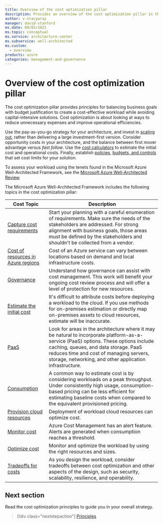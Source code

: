 ```yaml
---
title: Overview of the cost optimization pillar
description: Provides an overview of the cost optimization pillar in the Azure Well-Architected Framework.
author: v-stacywray
manager: david-stanford
ms.date: 09/03/2021
ms.topic: conceptual
ms.service: architecture-center
ms.subservice: well-architected
ms.custom:
  - overview
products: azure
categories: management-and-governance
---
```


# Overview of the cost optimization pillar

The cost optimization pillar provides principles for balancing business goals with budget justification to create a cost-effective workload while avoiding capital-intensive solutions. Cost optimization is about looking at ways to reduce unnecessary expenses and improve operational efficiencies.

Use the pay-as-you-go strategy for your architecture, and invest in [scaling out](optimize-autoscale.md), rather than delivering a large investment-first version. Consider opportunity costs in your architecture, and the balance between first mover advantage versus *fast follow*. Use the [cost calculators](https://azure.microsoft.com/en-us/pricing/calculator/) to estimate the initial cost and operational costs. Finally, establish [policies](overview.md), [budgets, and controls](monitor-alert.md) that set cost limits for your solution.

To assess your workload using the tenets found in the Microsoft Azure Well-Architected Framework, see the [Microsoft Azure Well-Architected Review](/assessments/?id=azure-architecture-review&mode=pre-assessment).

The Microsoft Azure Well-Architected Framework includes the following topics in the cost optimization pillar:

| Cost Topic | Description |
|------------|-------------|
|[Capture cost requirements](./design-capture-requirements.md)| Start your planning with a careful enumeration of requirements. Make sure the needs of the stakeholders are addressed. For strong alignment with business goals, those areas must be defined by the stakeholders and shouldn't be collected from a vendor.|
|[Cost of resources in Azure regions](./design-regions.md)|Cost of an Azure service can vary between locations based on demand and local infrastructure costs.|
|[Governance](./design-resources.md)| Understand how governance can assist with cost management. This work will benefit your ongoing cost review process and will offer a level of protection for new resources.|
|[Estimate the initial cost](./design-initial-estimate.md)|It's difficult to attribute costs before deploying a workload to the cloud. If you use methods for on-premises estimation or directly map on-premises assets to cloud resources, estimate will be inaccurate.|
|[PaaS](./design-paas.md)| Look for areas in the architecture where it may be natural to incorporate platform-as-a-service (PaaS) options. These options include caching, queues, and data storage. PaaS reduces time and cost of managing servers, storage, networking, and other application infrastructure.|
|[Consumption](./design-price.md)|A common way to estimate cost is by considering workloads on a peak throughput. Under consistently high usage, consumption-based pricing can be less efficient for estimating baseline costs when compared to the equivalent provisioned pricing.|
|[Provision cloud resources](./provision-checklist.md)|Deployment of workload cloud resources can optimize cost.|
|[Monitor cost](./monitor-alert.md)|Azure Cost Management has an alert feature. Alerts are generated when consumption reaches a threshold.|
|[Optimize cost](./optimize-checklist.md)|Monitor and optimize the workload by using the right resources and sizes.
|[Tradeoffs for costs](./tradeoffs.md)|As you design the workload, consider tradeoffs between cost optimization and other aspects of the design, such as security, scalability, resilience, and operability.

## Next section

Read the cost optimization principles to guide you in your overall strategy.

> [!div class="nextstepaction"]
> [Principles](principles.md)
